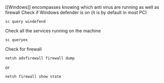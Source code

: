 [[Windows]] encompasses knowing which anti virus are running as well as firewall
Check if Windows defender is on (it is by default in most PC)
```
sc query windefend
```
Check all the services running on the machine
```
sc queryex
```
Check for firewall
```
netsh advfirewall firewall dump
```
or
```
netsh firewall show state
```
